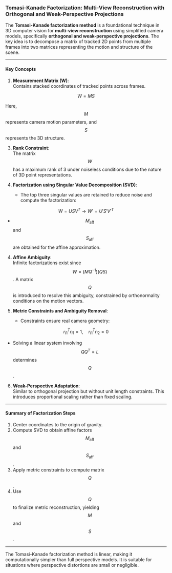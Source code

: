 ### Tomasi-Kanade Factorization: Multi-View Reconstruction with Orthogonal and Weak-Perspective Projections

The **Tomasi-Kanade factorization method** is a foundational technique in 3D computer vision for **multi-view reconstruction** using simplified camera models, specifically **orthogonal and weak-perspective projections**. The key idea is to decompose a matrix of tracked 2D points from multiple frames into two matrices representing the motion and structure of the scene.

---

#### Key Concepts

1. **Measurement Matrix (W)**:  
   Contains stacked coordinates of tracked points across frames.
   
$$W = MS$$

   Here, $$M$$ represents camera motion parameters, and $$S$$ represents the 3D structure.

3. **Rank Constraint**:  
   The matrix $$W$$ has a maximum rank of 3 under noiseless conditions due to the nature of 3D point representations.

4. **Factorization using Singular Value Decomposition (SVD)**:  
   - The top three singular values are retained to reduce noise and compute the factorization:
     
$$
W = USV^T \rightarrow W' = U'S'V'^T
$$  
  - $$M_{\text{aff}}$$ and $$S_{\text{aff}}$$ are obtained for the affine approximation.

4. **Affine Ambiguity**:  
   Infinite factorizations exist since $$W = (MQ^{-1})(QS)$$. A matrix $$Q$$ is introduced to resolve this ambiguity, constrained by orthonormality conditions on the motion vectors.

5. **Metric Constraints and Ambiguity Removal**:  
   - Constraints ensure real camera geometry:


$$r_{i1}^T r_{i1} = 1, \quad r_{i1}^T r_{i2} = 0$$

   - Solving a linear system involving $$QQ^T = L$$ determines $$Q$$.

6. **Weak-Perspective Adaptation**:  
   Similar to orthogonal projection but without unit length constraints. This introduces proportional scaling rather than fixed scaling.

---

#### Summary of Factorization Steps

1. Center coordinates to the origin of gravity.
2. Compute SVD to obtain affine factors $$M_{\text{aff}}$$ and $$S_{\text{aff}}$$.
3. Apply metric constraints to compute matrix $$Q$$.
4. Use $$Q$$ to finalize metric reconstruction, yielding $$M$$ and $$S$$.

---

The Tomasi-Kanade factorization method is linear, making it computationally simpler than full perspective models. It is suitable for situations where perspective distortions are small or negligible.
